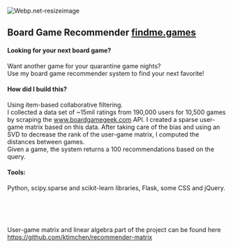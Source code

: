![Webp.net-resizeimage](https://user-images.githubusercontent.com/36734709/100307578-3b262700-2f74-11eb-9f93-c9699008f16b.jpg)

## Board Game Recommender <a href="http://www.findme.games">findme.games</a>

#### Looking for your next board game?
Want another game for your quarantine game nights? <br>
Use my board game recommender system to find your next favorite!
#### How did I build this? <br>
Using item-based collaborative filtering. <br>
I collected a data set of ~15mil ratings from 190,000 users for 10,500 games by scraping the www.boardgamegeek.com API. I created a sparse user-game matrix based on this data.
After taking care of the bias and using an SVD to decrease the rank of the user-game matrix, I computed the distances between games. <br>
Given a game, the system returns a 100 recommendations based on the query.
#### Tools: <br>
Python, scipy.sparse and scikit-learn libraries, Flask, some CSS and jQuery.


<br>
<br>
<br>

User-game matrix and linear algebra part of the project can be found here https://github.com/ktimchen/recommender-matrix
